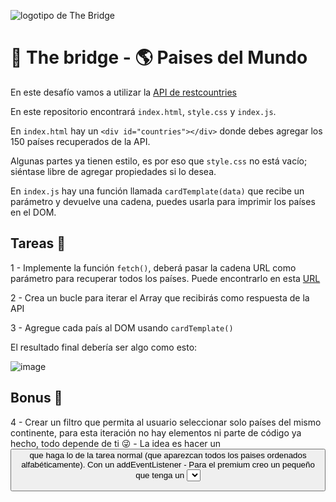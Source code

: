 ![logotipo de The Bridge](https://user-images.githubusercontent.com/27650532/77754601-e8365180-702b-11ea-8bed-5bc14a43f869.png "logotipo de The Bridge")

# 🚀 The bridge - 🌎 Paises del Mundo

En este desafío vamos a utilizar la [API de restcountries](https://restcountries.com/)

En este repositorio encontrará `index.html`, `style.css` y `index.js`.

En `index.html` hay un `<div id="countries"></div>` donde debes agregar los 150 países recuperados de la API.

Algunas partes ya tienen estilo, es por eso que `style.css` no está vacío; siéntase libre de agregar propiedades si lo desea.

En `index.js` hay una función llamada `cardTemplate(data)` que recibe un parámetro y devuelve una cadena, puedes usarla para imprimir los países en el DOM.

## Tareas 📝

1 - Implemente la función `fetch()`, deberá pasar la cadena URL como parámetro para recuperar todos los países. Puede encontrarlo en esta [URL](https://restcountries.com/#endpoints-all)

2 - Crea un bucle para iterar el Array que recibirás como respuesta de la API

3 - Agregue cada país al DOM usando `cardTemplate()`

El resultado final debería ser algo como esto:

![image](https://github.com/TheBridge-FullStackDeveloper/restcountries-api/assets/33903092/ce52b8be-42f0-416d-883d-9729be19f32e)

## Bonus 🎁

4 - Crear un filtro que permita al usuario seleccionar solo países del mismo continente, para esta iteración no hay elementos ni parte de código ya hecho, todo depende de ti 😜
    - La idea es hacer un <button> que haga lo de la tarea normal (que aparezcan todos los paises ordenados alfabéticamente). Con un addEventListener
    - Para el premium creo un pequeño <form> que tenga un <select> con todas las regiones posibles y un <submit> que esté asociado a una función que solo te imprima los países que contengan esa región en su .continents
    - Lista de regiones: Europe, Ammericas, Africa, Asia, Oceania, Antarctic
